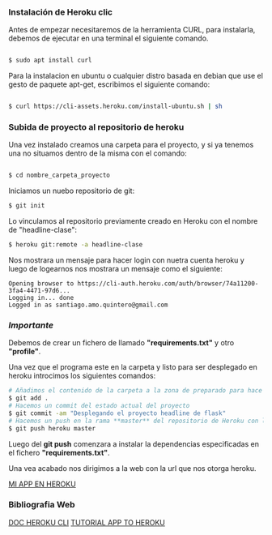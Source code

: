 
### Instalación de Heroku clic
Antes de empezar necesitaremos de la herramienta CURL, para instalarla, debemos de ejecutar en una terminal el siguiente comando.

```sh

$ sudo apt install curl

```

Para la instalacion en ubuntu o cualquier distro basada en debian que use el gesto de paquete apt-get, escribimos el siguiente comando:

```sh

$ curl https://cli-assets.heroku.com/install-ubuntu.sh | sh

```
### Subida de proyecto al repositorio de heroku

Una vez instalado creamos una carpeta para el proyecto, y si ya tenemos una no situamos dentro de la misma con el comando:

```sh

$ cd nombre_carpeta_proyecto

```
Iniciamos un nuebo repositorio de git:
```sh
$ git init
```
Lo vinculamos al repositorio previamente creado en Heroku con el nombre de "headline-clase":
```sh
$ heroku git:remote -a headline-clase
```
Nos mostrara un mensaje para hacer login con nuetra cuenta heroku y luego de logearnos nos mostrara un mensaje como el siguiente:
```
Opening browser to https://cli-auth.heroku.com/auth/browser/74a11200-3fa4-4471-97d6...
Logging in... done
Logged in as santiago.amo.quintero@gmail.com
```
### *Importante* 

Debemos de crear un fichero de llamado **"requirements.txt"** y otro **"profile"**.

Una vez que el programa este en la carpeta y listo para ser desplegado en heroku introcimos los siguientes comandos:

```sh
# Añadimos el contenido de la carpeta a la zona de preparado para hace commit de git
$ git add .
# Hacemos un commit del estado actual del proyecto
$ git commit -am "Desplegando el proyecto headline de flask"
# Hacemos un push en la rama **master** del repositorio de Heroku con las herramienta git
$ git push heroku master
```
Luego del **git push** comenzara a instalar la dependencias especificadas en el fichero **"requirements.txt"**.

Una vea acabado nos dirigimos a la web con la url que nos otorga heroku.

[MI APP EN HEROKU](https://headline-clase.herokuapp.com/)

### Bibliografia Web

[DOC HEROKU CLI](https://devcenter.heroku.com/articles/heroku-cli)
[TUTORIAL APP TO HEROKU](https://medium.com/the-andela-way/deploying-a-python-flask-app-to-heroku-41250bda27d0)
